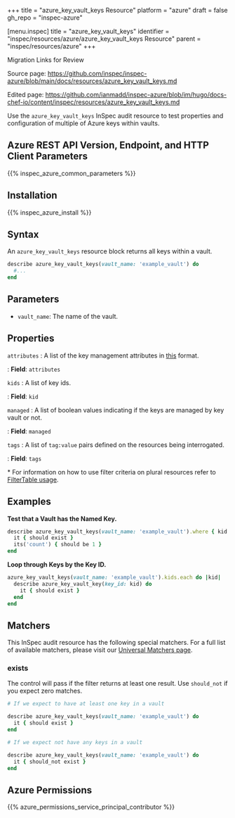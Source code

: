 +++
title = "azure_key_vault_keys Resource"
platform = "azure"
draft = false
gh_repo = "inspec-azure"

[menu.inspec]
title = "azure_key_vault_keys"
identifier = "inspec/resources/azure/azure_key_vault_keys Resource"
parent = "inspec/resources/azure"
+++

<div class="admonition-note">
<p class="admonition-note-title">Migration Links for Review</p>
<div class="admonition-note-text">
<p>Source page: <a href="https://github.com/inspec/inspec-azure/blob/main/docs/resources/azure_key_vault_keys.md">https://github.com/inspec/inspec-azure/blob/main/docs/resources/azure_key_vault_keys.md</a></p>
<p>Edited page: <a href="https://github.com/ianmadd/inspec-azure/blob/im/hugo/docs-chef-io/content/inspec/resources/azure_key_vault_keys.md">https://github.com/ianmadd/inspec-azure/blob/im/hugo/docs-chef-io/content/inspec/resources/azure_key_vault_keys.md</a></p>
</div>
</div>


Use the `azure_key_vault_keys` InSpec audit resource to test properties and configuration of multiple of Azure keys within vaults.

## Azure REST API Version, Endpoint, and HTTP Client Parameters

{{% inspec_azure_common_parameters %}}

## Installation

{{% inspec_azure_install %}}

## Syntax

An `azure_key_vault_keys` resource block returns all keys within a vault.
```ruby
describe azure_key_vault_keys(vault_name: 'example_vault') do
  #...
end
```

## Parameters

- `vault_name`: The name of the vault.

## Properties

`attributes`
: A list of the key management attributes in [this](https://docs.microsoft.com/en-us/rest/api/keyvault/getkey/getkey#keyattributes) format.

: **Field**: `attributes`

`kids`
: A list of key ids.

: **Field**: `kid`

`managed`
: A list of boolean values indicating if the keys are managed by key vault or not.

: **Field**: `managed`

`tags`
: A list of `tag:value` pairs defined on the resources being interrogated.

: **Field**: `tags`

<superscript>*</superscript> For information on how to use filter criteria on plural resources refer to [FilterTable usage](https://github.com/inspec/inspec/blob/master/dev-docs/filtertable-usage.md).

## Examples

**Test that a Vault has the Named Key.**

```ruby
describe azure_key_vault_keys(vault_name: 'example_vault').where { kid.include?('my_key')} do
  it { should exist }
  its('count') { should be 1 }
end
```
**Loop through Keys by the Key ID.**

```ruby
azure_key_vault_keys(vault_name: 'example_vault').kids.each do |kid|
  describe azure_key_vault_key(key_id: kid) do
    it { should exist }
  end 
end
```

## Matchers

This InSpec audit resource has the following special matchers. For a full list of available matchers, please visit our [Universal Matchers page](https://www.inspec.io/docs/reference/matchers/).

### exists

The control will pass if the filter returns at least one result. Use `should_not` if you expect zero matches.
```ruby
# If we expect to have at least one key in a vault

describe azure_key_vault_keys(vault_name: 'example_vault') do
  it { should exist }
end

# If we expect not have any keys in a vault

describe azure_key_vault_keys(vault_name: 'example_vault') do
  it { should_not exist }
end
```

## Azure Permissions

{{% azure_permissions_service_principal_contributor %}}
